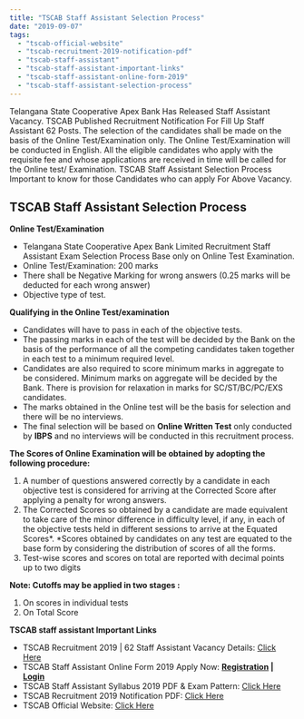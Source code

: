 ```yaml
---
title: "TSCAB Staff Assistant Selection Process"
date: "2019-09-07"
tags: 
  - "tscab-official-website"
  - "tscab-recruitment-2019-notification-pdf"
  - "tscab-staff-assistant"
  - "tscab-staff-assistant-important-links"
  - "tscab-staff-assistant-online-form-2019"
  - "tscab-staff-assistant-selection-process"
---
```


Telangana State Cooperative Apex Bank Has Released Staff Assistant Vacancy. TSCAB Published Recruitment Notification For Fill Up Staff Assistant 62 Posts. The selection of the candidates shall be made on the basis of the Online Test/Examination only. The Online Test/Examination will be conducted in English. All the eligible candidates who apply with the requisite fee and whose applications are received in time will be called for the Online test/ Examination. TSCAB Staff Assistant Selection Process Important to know for those Candidates who can apply For Above Vacancy.

## TSCAB Staff Assistant Selection Process

**Online Test/Examination**

- Telangana State Cooperative Apex Bank Limited Recruitment Staff Assistant Exam Selection Process Base only on Online Test Examination.
- Online Test/Examination: 200 marks
- There shall be Negative Marking for wrong answers (0.25 marks will be deducted for each wrong answer)
- Objective type of test.

**Qualifying in the Online Test/examination**

- Candidates will have to pass in each of the objective tests.
- The passing marks in each of the test will be decided by the Bank on the basis of the performance of all the competing candidates taken together in each test to a minimum required level.
- Candidates are also required to score minimum marks in aggregate to be considered. Minimum marks on aggregate will be decided by the Bank. There is provision for relaxation in marks for SC/ST/BC/PC/EXS candidates.
- The marks obtained in the Online test will be the basis for selection and there will be no interviews.
- The final selection will be based on **Online Written Test** only conducted by **IBPS** and no interviews will be conducted in this recruitment process.

**The Scores of Online Examination will be obtained by adopting the following procedure:**

1. A number of questions answered correctly by a candidate in each objective test is considered for arriving at the Corrected Score after applying a penalty for wrong answers.
2. The Corrected Scores so obtained by a candidate are made equivalent to take care of the minor difference in difficulty level, if any, in each of the objective tests held in different sessions to arrive at the Equated Scores\*. \*Scores obtained by candidates on any test are equated to the base form by considering the distribution of scores of all the forms.
3. Test-wise scores and scores on total are reported with decimal points up to two digits

**Note: Cutoffs may be applied in two stages :**

1. On scores in individual tests
2. On Total Score

**TSCAB staff assistant Important Links**

- TSCAB Recruitment 2019 | 62 Staff Assistant Vacancy Details: [Click Here](https://freegovtjobalert.in/tscab-recruitment-2019-apply-online-for-62-staff-assistant-vacancy/)
- TSCAB Staff Assistant Online Form 2019 Apply Now: **[Registration](https://ibpsonline.ibps.in/dccbsahsep19/basic_details.php) | [Login](https://ibpsonline.ibps.in/dccbsahsep19/)**
- TSCAB Staff Assistant Syllabus 2019 PDF & Exam Pattern: [Click Here](https://freegovtjobalert.in/tscab-staff-assistant-syllabus-2019-pdf-exam-pattern/)
- TSCAB Recruitment 2019 Notification PDF: [Click Here](https://freegovtjobalert.in/wp-content/uploads/2019/09/Notification-TSCAB-Staff-Assistant-Posts.pdf)
- TSCAB Official Website: [Click Here](https://tscab.org/)
